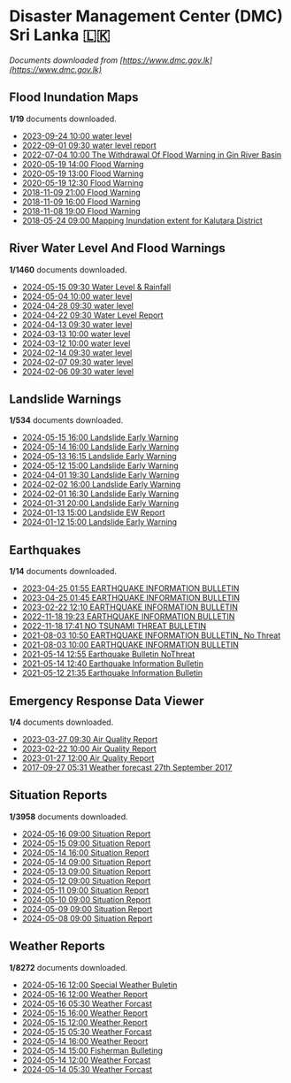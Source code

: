 # Disaster Management Center (DMC) Sri Lanka :sri_lanka:

*Documents downloaded from [https://www.dmc.gov.lk](https://www.dmc.gov.lk)*

## Flood Inundation Maps

**1/19** documents downloaded.

* [2023-09-24 10:00 water level](data/flood-inundation-maps/20230924.1000.water-level.pdf)
* [2022-09-01 09:30 water level report](data/flood-inundation-maps/20220901.0930.water-level-report.pdf)
* [2022-07-04 10:00 The  Withdrawal Of Flood Warning in Gin River Basin](data/flood-inundation-maps/20220704.1000.the-withdrawal-of-flood-warning-in-gin-river-basin.pdf)
* [2020-05-19 14:00 Flood Warning](data/flood-inundation-maps/20200519.1400.flood-warning.pdf)
* [2020-05-19 13:00 Flood Warning](data/flood-inundation-maps/20200519.1300.flood-warning.pdf)
* [2020-05-19 12:30 Flood Warning](data/flood-inundation-maps/20200519.1230.flood-warning.pdf)
* [2018-11-09 21:00 Flood Warning](data/flood-inundation-maps/20181109.2100.flood-warning.PDF)
* [2018-11-09 16:00 Flood Warning](data/flood-inundation-maps/20181109.1600.flood-warning.PDF)
* [2018-11-08 19:00 Flood Warning](data/flood-inundation-maps/20181108.1900.flood-warning.PDF)
* [2018-05-24 09:00 Mapping Inundation extent for Kalutara District](data/flood-inundation-maps/20180524.0900.mapping-inundation-extent-for-kalutara-district.pdf)

## River Water Level And Flood Warnings

**1/1460** documents downloaded.

* [2024-05-15 09:30 Water Level & Rainfall](data/river-water-level-and-flood-warnings/20240515.0930.water-level-rainfall.pdf)
* [2024-05-04 10:00 water level](data/river-water-level-and-flood-warnings/20240504.1000.water-level.pdf)
* [2024-04-28 09:30 water level](data/river-water-level-and-flood-warnings/20240428.0930.water-level.pdf)
* [2024-04-22 09:30 Water Level Report](data/river-water-level-and-flood-warnings/20240422.0930.water-level-report.pdf)
* [2024-04-13 09:30 water level](data/river-water-level-and-flood-warnings/20240413.0930.water-level.pdf)
* [2024-03-13 10:00 water level](data/river-water-level-and-flood-warnings/20240313.1000.water-level.pdf)
* [2024-03-12 10:00 water level](data/river-water-level-and-flood-warnings/20240312.1000.water-level.pdf)
* [2024-02-14 09:30 water level](data/river-water-level-and-flood-warnings/20240214.0930.water-level.pdf)
* [2024-02-07 09:30 water level](data/river-water-level-and-flood-warnings/20240207.0930.water-level.pdf)
* [2024-02-06 09:30 water level](data/river-water-level-and-flood-warnings/20240206.0930.water-level.pdf)

## Landslide Warnings

**1/534** documents downloaded.

* [2024-05-15 16:00 Landslide Early Warning](data/landslide-warnings/20240515.1600.landslide-early-warning.pdf)
* [2024-05-14 16:00 Landslide Early Warning](data/landslide-warnings/20240514.1600.landslide-early-warning.pdf)
* [2024-05-13 16:15 Landslide Early Warning](data/landslide-warnings/20240513.1615.landslide-early-warning.pdf)
* [2024-05-12 15:00 Landslide Early Warning](data/landslide-warnings/20240512.1500.landslide-early-warning.pdf)
* [2024-04-01 19:30 Landslide Early Warning](data/landslide-warnings/20240401.1930.landslide-early-warning.pdf)
* [2024-02-02 16:00 Landslide Early Warning](data/landslide-warnings/20240202.1600.landslide-early-warning.pdf)
* [2024-02-01 16:30 Landslide Early Warning](data/landslide-warnings/20240201.1630.landslide-early-warning.pdf)
* [2024-01-31 20:00 Landslide Early Warning](data/landslide-warnings/20240131.2000.landslide-early-warning.pdf)
* [2024-01-13 15:00 Landslide EW Report](data/landslide-warnings/20240113.1500.landslide-ew-report.pdf)
* [2024-01-12 15:00 Landslide Early Warning](data/landslide-warnings/20240112.1500.landslide-early-warning.pdf)

## Earthquakes

**1/14** documents downloaded.

* [2023-04-25 01:55 EARTHQUAKE INFORMATION BULLETIN](data/earthquakes/20230425.0155.earthquake-information-bulletin.pdf)
* [2023-04-25 01:45 EARTHQUAKE INFORMATION BULLETIN](data/earthquakes/20230425.0145.earthquake-information-bulletin.pdf)
* [2023-02-22 12:10 EARTHQUAKE INFORMATION BULLETIN](data/earthquakes/20230222.1210.earthquake-information-bulletin.pdf)
* [2022-11-18 19:23 EARTHQUAKE INFORMATION BULLETIN](data/earthquakes/20221118.1923.earthquake-information-bulletin.pdf)
* [2022-11-18 17:41 NO TSUNAMI THREAT BULLETIN](data/earthquakes/20221118.1741.no-tsunami-threat-bulletin.pdf)
* [2021-08-03 10:50 EARTHQUAKE INFORMATION BULLETIN_ No Threat](data/earthquakes/20210803.1050.earthquake-information-bulletin_-no-threat.pdf)
* [2021-08-03 10:00 EARTHQUAKE INFORMATION BULLETIN](data/earthquakes/20210803.1000.earthquake-information-bulletin.pdf)
* [2021-05-14 12:55 Earthquake Bulletin NoThreat](data/earthquakes/20210514.1255.earthquake-bulletin-nothreat.pdf)
* [2021-05-14 12:40 Earthquake Information Bulletin](data/earthquakes/20210514.1240.earthquake-information-bulletin.pdf)
* [2021-05-12 21:35 Earthquake Information Bulletin](data/earthquakes/20210512.2135.earthquake-information-bulletin.pdf)

## Emergency Response Data Viewer

**1/4** documents downloaded.

* [2023-03-27 09:30 Air Quality Report](data/emergency-response-data-viewer/20230327.0930.air-quality-report.pdf)
* [2023-02-22 10:00 Air Quality Report](data/emergency-response-data-viewer/20230222.1000.air-quality-report.pdf)
* [2023-01-27 12:00 Air Quality Report](data/emergency-response-data-viewer/20230127.1200.air-quality-report.pdf)
* [2017-09-27 05:31 Weather forecast 27th September 2017](data/emergency-response-data-viewer/20170927.0531.weather-forecast-27th-september-2017.pdf)

## Situation Reports

**1/3958** documents downloaded.

* [2024-05-16 09:00 Situation Report](data/situation-reports/20240516.0900.situation-report.pdf)
* [2024-05-15 09:00 Situation Report](data/situation-reports/20240515.0900.situation-report.pdf)
* [2024-05-14 16:00 Situation Report](data/situation-reports/20240514.1600.situation-report.pdf)
* [2024-05-14 09:00 Situation Report](data/situation-reports/20240514.0900.situation-report.pdf)
* [2024-05-13 09:00 Situation Report](data/situation-reports/20240513.0900.situation-report.pdf)
* [2024-05-12 09:00 Situation Report](data/situation-reports/20240512.0900.situation-report.pdf)
* [2024-05-11 09:00 Situation Report](data/situation-reports/20240511.0900.situation-report.pdf)
* [2024-05-10 09:00 Situation Report](data/situation-reports/20240510.0900.situation-report.pdf)
* [2024-05-09 09:00 Situation Report](data/situation-reports/20240509.0900.situation-report.pdf)
* [2024-05-08 09:00 Situation Report](data/situation-reports/20240508.0900.situation-report.pdf)

## Weather Reports

**1/8272** documents downloaded.

* [2024-05-16 12:00 Special Weather Buletin](data/weather-reports/20240516.1200.special-weather-buletin.pdf)
* [2024-05-16 12:00 Weather Report](data/weather-reports/20240516.1200.weather-report.pdf)
* [2024-05-16 05:30 Weather Forcast](data/weather-reports/20240516.0530.weather-forcast.pdf)
* [2024-05-15 16:00 Weather Report](data/weather-reports/20240515.1600.weather-report.pdf)
* [2024-05-15 12:00 Weather Report](data/weather-reports/20240515.1200.weather-report.pdf)
* [2024-05-15 05:30 Weather Forcast](data/weather-reports/20240515.0530.weather-forcast.pdf)
* [2024-05-14 16:00 Weather Report](data/weather-reports/20240514.1600.weather-report.pdf)
* [2024-05-14 15:00 Fisherman Bulleting](data/weather-reports/20240514.1500.fisherman-bulleting.pdf)
* [2024-05-14 12:00 Weather Forcast](data/weather-reports/20240514.1200.weather-forcast.pdf)
* [2024-05-14 05:30 Weather Forcast](data/weather-reports/20240514.0530.weather-forcast.pdf)
